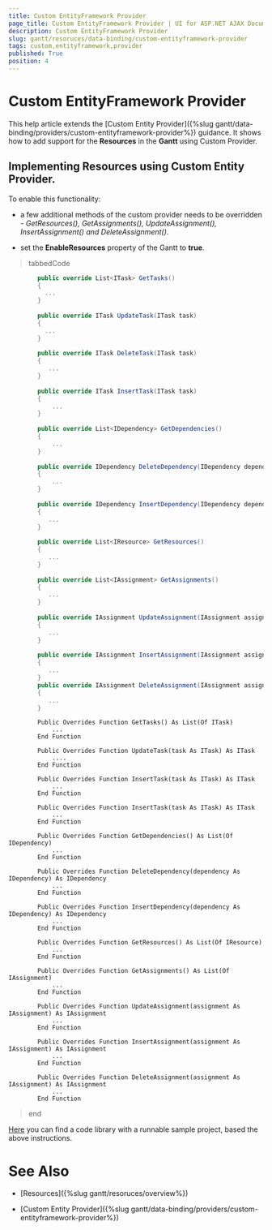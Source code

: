 ```yaml
---
title: Custom EntityFramework Provider
page_title: Custom EntityFramework Provider | UI for ASP.NET AJAX Documentation
description: Custom EntityFramework Provider
slug: gantt/resoruces/data-binding/custom-entityframework-provider
tags: custom,entityframework,provider
published: True
position: 4
---
```


# Custom EntityFramework Provider



This help article extends the [Custom Entity Provider]({%slug gantt/data-binding/providers/custom-entityframework-provider%}) guidance. It shows how to add support for the __Resources__ in the __Gantt__ using Custom Provider.

## Implementing Resources using Custom Entity Provider.

To enable this functionality:

* a few additional methods of the custom provider needs to be overridden - *GetResources(), GetAssignments(), UpdateAssignment(), InsertAssignment() and DeleteAssignment()*.

* set the __EnableResources__ property of the Gantt to __true__.



>tabbedCode

````C#
	    public override List<ITask> GetTasks()
	    {
	      ...
	    }
	
	    public override ITask UpdateTask(ITask task)
	    {
	      ...
	    }
	
	    public override ITask DeleteTask(ITask task)
	    {
	       ...
	    }
	
	    public override ITask InsertTask(ITask task)
	    {
	        ...
	    }
	
	    public override List<IDependency> GetDependencies()
	    {
	        ...
	    }
	
	    public override IDependency DeleteDependency(IDependency dependency)
	    {
	        ...
	    }
	
	    public override IDependency InsertDependency(IDependency dependency)
	    {
	       ...
	    }
	
	    public override List<IResource> GetResources()
	    { 
	       ...
	    }
	
	    public override List<IAssignment> GetAssignments()
	    {
	       ...
	    }
	
	    public override IAssignment UpdateAssignment(IAssignment assignment)
	    {
	       ...
	    }
	
	    public override IAssignment InsertAssignment(IAssignment assignment)
	    {
	       ...
	    }
	    public override IAssignment DeleteAssignment(IAssignment assignment)
	    {
	       ...
	    }
````



````VB
	    Public Overrides Function GetTasks() As List(Of ITask)
	        ...
	    End Function
	
	    Public Overrides Function UpdateTask(task As ITask) As ITask
	        ....
	    End Function
	
	    Public Overrides Function InsertTask(task As ITask) As ITask
	        ...
	    End Function
	
	    Public Overrides Function InsertTask(task As ITask) As ITask
	        ...
	    End Function
	
	    Public Overrides Function GetDependencies() As List(Of IDependency)
	        ...
	    End Function
	
	    Public Overrides Function DeleteDependency(dependency As IDependency) As IDependency
	        ...
	    End Function
	
	    Public Overrides Function InsertDependency(dependency As IDependency) As IDependency
	        ...
	    End Function
	
	    Public Overrides Function GetResources() As List(Of IResource)
	        ...
	    End Function
	
	    Public Overrides Function GetAssignments() As List(Of IAssignment)
	        ...
	    End Function
	
	    Public Overrides Function UpdateAssignment(assignment As IAssignment) As IAssignment
	        ...
	    End Function
	
	    Public Overrides Function InsertAssignment(assignment As IAssignment) As IAssignment
	        ...
	    End Function
	
	    Public Overrides Function DeleteAssignment(assignment As IAssignment) As IAssignment
	        ...
	    End Function
````


>end

[Here](http://www.telerik.com/support/code-library/implementing-gantt-resources-with-custom-entity-provider) you can find a code library with a runnable sample project, based the above instructions.

# See Also

 * [Resources]({%slug gantt/resoruces/overview%})

 * [Custom Entity Provider]({%slug gantt/data-binding/providers/custom-entityframework-provider%})
